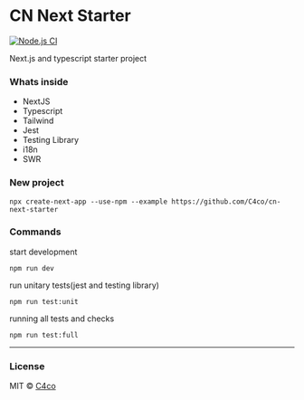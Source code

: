 # CN Next Starter

[![Node.js CI](https://github.com/C4co/cn-next-starter/actions/workflows/node.js.yml/badge.svg)](https://github.com/C4co/cn-next-starter/actions/workflows/node.js.yml)

Next.js and typescript starter project

### Whats inside

- NextJS
- Typescript
- Tailwind
- Jest
- Testing Library
- i18n
- SWR

### New project

```
npx create-next-app --use-npm --example https://github.com/C4co/cn-next-starter
```

### Commands

start development

```
npm run dev
```

run unitary tests(jest and testing library)

```
npm run test:unit
```

running all tests and checks

```
npm run test:full
```

---

### License

MIT © [C4co](https://github.com/C4co)
